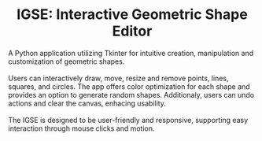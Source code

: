 <h1 align="center">IGSE: Interactive Geometric Shape Editor</h1>
<p aling="justify">A Python application utilizing Tkinter for intuitive creation, manipulation and customization of geometric shapes.<br><br>Users can interactively draw, move, resize and remove points, lines, squares, and circles. The app offers color optimization for each shape and provides an option to generate random shapes. Additionaly, users can undo actions and clear the canvas, enhacing usability.<br><br>The IGSE is designed to be user-friendly and responsive, supporting easy interaction through mouse clicks and motion.</p>
